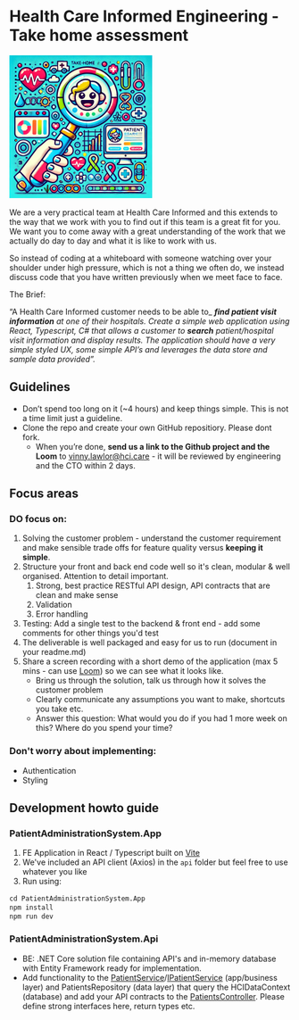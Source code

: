 # Health Care Informed Engineering - Take home assessment

![Take home test logo](patient-search-repo-image.png)

We are a very practical team at Health Care Informed and this extends to the way that we work with you to find out if this team is a great fit for you. We want you to come away with a great understanding of the work that we actually do day to day and what it is like to work with us. 

So instead of coding at a whiteboard with someone watching over your shoulder under high pressure, which is not a thing we often do, we instead discuss code that you have written previously when we meet face to face.

The Brief:

“A Health Care Informed customer needs to be able to_ **_find patient visit information_** _at one of their hospitals. Create a simple web application using React, Typescript, C# that allows a customer to_ **_search_** _patient/hospital visit information and display results. The application should have a very simple styled UX, some simple API’s and leverages the data store and sample data provided”._

## Guidelines
 
* Don’t spend too long on it (~4 hours) and keep things simple. This is not a time limit just a guideline.
* Clone the repo and create your own GitHub repositiory. Please dont fork.
  * When you’re done, **send us a link to the Github project and the Loom** to vinny.lawlor@hci.care - it will be reviewed by engineering and the CTO within 2 days.


## Focus areas

### DO focus on:
  1. Solving the customer problem - understand the customer requirement and make sensible trade offs for feature quality versus **keeping it simple**.
  2. Structure your front and back end code well so it's clean, modular & well organised. Attention to detail important.
     1. Strong, best practice RESTful API design, API contracts that are clean and make sense
     2. Validation
     3. Error handling
  3. Testing: Add a single test to the backend & front end - add some comments for other things you'd test
  4. The deliverable is well packaged and easy for us to run (document in your readme.md)
  5. Share a screen recording with a short demo of the application (max 5 mins - can use [Loom](https://www.loom.com/)) so we can see what it looks like.
     * Bring us through the solution, talk us through how it solves the customer problem
     * Clearly communicate any assumptions you want to make, shortcuts you take etc.
     * Answer this question: What would you do if you had 1 more week on this? Where do you spend your time? 
  
### Don't worry about implementing:
  * Authentication
  * Styling


## Development howto guide
### PatientAdministrationSystem.App
1. FE Application in React / Typescript built on [Vite](https://vitejs.dev/guide/)
2. We've included an API client (Axios) in the `api` folder but feel free to use whatever you like
3. Run using:
   
```
cd PatientAdministrationSystem.App
npm install
npm run dev
```
 
### PatientAdministrationSystem.Api
* BE: .NET Core solution file containing API's and in-memory database with Entity Framework ready for implementation.
* Add functionality to the [PatientService](https://github.com/vinnyhci/hci-take-home-interview-v3/blob/main/PatientAdministrationSystem.Api/PatientAdministrationSystem.Application/Services/PatientsService.cs)/[IPatientService](https://github.com/vinnyhci/hci-take-home-interview-v3/blob/main/PatientAdministrationSystem.Api/PatientAdministrationSystem.Application/Services/Interfaces/IPatientsService.cs) (app/business layer) and PatientsRepository (data layer) that query the HCIDataContext (database) and add your API contracts to the [PatientsController](https://github.com/vinnyhci/hci-take-home-interview-v3/blob/main/PatientAdministrationSystem.Api/PatientAdministrationSystem/Controllers/PatientsController.cs). Please define strong interfaces here, return types etc.
